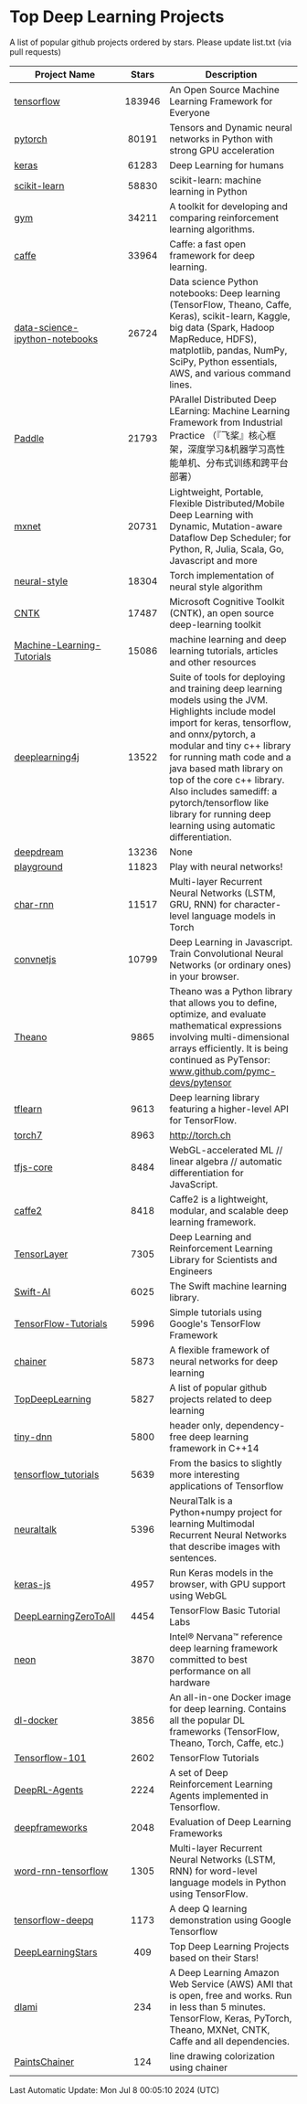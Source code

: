 # Top Deep Learning Projects
A list of popular github projects ordered by stars.
Please update list.txt (via pull requests)

|Project Name| Stars | Description |
| ---------- |:-----:| ----------- |
| [tensorflow](https://github.com/tensorflow/tensorflow) | 183946 | An Open Source Machine Learning Framework for Everyone |
| [pytorch](https://github.com/pytorch/pytorch) | 80191 | Tensors and Dynamic neural networks in Python with strong GPU acceleration |
| [keras](https://github.com/keras-team/keras) | 61283 | Deep Learning for humans |
| [scikit-learn](https://github.com/scikit-learn/scikit-learn) | 58830 | scikit-learn: machine learning in Python |
| [gym](https://github.com/openai/gym) | 34211 | A toolkit for developing and comparing reinforcement learning algorithms. |
| [caffe](https://github.com/BVLC/caffe) | 33964 | Caffe: a fast open framework for deep learning. |
| [data-science-ipython-notebooks](https://github.com/donnemartin/data-science-ipython-notebooks) | 26724 | Data science Python notebooks: Deep learning (TensorFlow, Theano, Caffe, Keras), scikit-learn, Kaggle, big data (Spark, Hadoop MapReduce, HDFS), matplotlib, pandas, NumPy, SciPy, Python essentials, AWS, and various command lines. |
| [Paddle](https://github.com/PaddlePaddle/Paddle) | 21793 | PArallel Distributed Deep LEarning: Machine Learning Framework from Industrial Practice （『飞桨』核心框架，深度学习&机器学习高性能单机、分布式训练和跨平台部署） |
| [mxnet](https://github.com/apache/mxnet) | 20731 | Lightweight, Portable, Flexible Distributed/Mobile Deep Learning with Dynamic, Mutation-aware Dataflow Dep Scheduler; for Python, R, Julia, Scala, Go, Javascript and more |
| [neural-style](https://github.com/jcjohnson/neural-style) | 18304 | Torch implementation of neural style algorithm |
| [CNTK](https://github.com/microsoft/CNTK) | 17487 | Microsoft Cognitive Toolkit (CNTK), an open source deep-learning toolkit |
| [Machine-Learning-Tutorials](https://github.com/ujjwalkarn/Machine-Learning-Tutorials) | 15086 | machine learning and deep learning tutorials, articles and other resources  |
| [deeplearning4j](https://github.com/deeplearning4j/deeplearning4j) | 13522 | Suite of tools for deploying and training deep learning models using the JVM. Highlights include model import for keras, tensorflow, and onnx/pytorch, a modular and tiny c++ library for running math code and a java based math library on top of the core c++ library. Also includes samediff: a pytorch/tensorflow like library for running deep learning using automatic differentiation. |
| [deepdream](https://github.com/google/deepdream) | 13236 | None |
| [playground](https://github.com/tensorflow/playground) | 11823 | Play with neural networks! |
| [char-rnn](https://github.com/karpathy/char-rnn) | 11517 | Multi-layer Recurrent Neural Networks (LSTM, GRU, RNN) for character-level language models in Torch |
| [convnetjs](https://github.com/karpathy/convnetjs) | 10799 | Deep Learning in Javascript. Train Convolutional Neural Networks (or ordinary ones) in your browser. |
| [Theano](https://github.com/Theano/Theano) | 9865 | Theano was a Python library that allows you to define, optimize, and evaluate mathematical expressions involving multi-dimensional arrays efficiently. It is being continued as PyTensor: www.github.com/pymc-devs/pytensor |
| [tflearn](https://github.com/tflearn/tflearn) | 9613 | Deep learning library featuring a higher-level API for TensorFlow. |
| [torch7](https://github.com/torch/torch7) | 8963 | http://torch.ch |
| [tfjs-core](https://github.com/tensorflow/tfjs-core) | 8484 | WebGL-accelerated ML // linear algebra // automatic differentiation for JavaScript. |
| [caffe2](https://github.com/facebookarchive/caffe2) | 8418 | Caffe2 is a lightweight, modular, and scalable deep learning framework. |
| [TensorLayer](https://github.com/tensorlayer/TensorLayer) | 7305 | Deep Learning and Reinforcement Learning Library for Scientists and Engineers  |
| [Swift-AI](https://github.com/Swift-AI/Swift-AI) | 6025 | The Swift machine learning library. |
| [TensorFlow-Tutorials](https://github.com/nlintz/TensorFlow-Tutorials) | 5996 | Simple tutorials using Google's TensorFlow Framework |
| [chainer](https://github.com/chainer/chainer) | 5873 | A flexible framework of neural networks for deep learning |
| [TopDeepLearning](https://github.com/aymericdamien/TopDeepLearning) | 5827 | A list of popular github projects related to deep learning |
| [tiny-dnn](https://github.com/tiny-dnn/tiny-dnn) | 5800 | header only, dependency-free deep learning framework in C++14 |
| [tensorflow_tutorials](https://github.com/pkmital/tensorflow_tutorials) | 5639 | From the basics to slightly more interesting applications of Tensorflow |
| [neuraltalk](https://github.com/karpathy/neuraltalk) | 5396 | NeuralTalk is a Python+numpy project for learning Multimodal Recurrent Neural Networks that describe images with sentences. |
| [keras-js](https://github.com/transcranial/keras-js) | 4957 | Run Keras models in the browser, with GPU support using WebGL |
| [DeepLearningZeroToAll](https://github.com/hunkim/DeepLearningZeroToAll) | 4454 | TensorFlow Basic Tutorial Labs |
| [neon](https://github.com/NervanaSystems/neon) | 3870 | Intel® Nervana™ reference deep learning framework committed to best performance on all hardware |
| [dl-docker](https://github.com/floydhub/dl-docker) | 3856 | An all-in-one Docker image for deep learning. Contains all the popular DL frameworks (TensorFlow, Theano, Torch, Caffe, etc.) |
| [Tensorflow-101](https://github.com/sjchoi86/Tensorflow-101) | 2602 | TensorFlow Tutorials |
| [DeepRL-Agents](https://github.com/awjuliani/DeepRL-Agents) | 2224 | A set of Deep Reinforcement Learning Agents implemented in Tensorflow. |
| [deepframeworks](https://github.com/zer0n/deepframeworks) | 2048 | Evaluation of Deep Learning Frameworks |
| [word-rnn-tensorflow](https://github.com/hunkim/word-rnn-tensorflow) | 1305 | Multi-layer Recurrent Neural Networks (LSTM, RNN) for word-level language models in Python using TensorFlow. |
| [tensorflow-deepq](https://github.com/siemanko/tensorflow-deepq) | 1173 | A deep Q learning demonstration using Google Tensorflow |
| [DeepLearningStars](https://github.com/hunkim/DeepLearningStars) | 409 | Top Deep Learning Projects based on their Stars! |
| [dlami](https://github.com/ritchieng/dlami) | 234 | A Deep Learning Amazon Web Service (AWS) AMI that is open, free and works. Run in less than 5 minutes. TensorFlow, Keras, PyTorch, Theano, MXNet, CNTK, Caffe and all dependencies. |
| [PaintsChainer](https://github.com/taizan/PaintsChainer) | 124 | line drawing colorization using chainer |

Last Automatic Update: Mon Jul  8 00:05:10 2024 (UTC)
